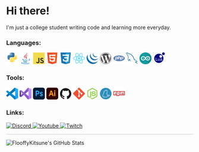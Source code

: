 # Hi there!

I'm just a college student writing code and learning more everyday.

### Languages:

<p>
    <img alt="python" width="32em" height="32em" src="/assets/python.svg">
    <img alt="java" width="32em" height="32em" src="/assets/java.svg">
    <img alt="javascript" width="32em" height="32em" src="/assets/javascript.svg">
    <img alt="html" width="32em" height="32em" src="/assets/html5.svg">
    <img alt="css" width="32em" height="32em" src="/assets/css3.svg">
    <img alt="react" width="32em" height="32em" src="/assets/react.svg">
    <img alt="jquery" width="32em" height="32em" src="/assets/jquery.svg">
    <img alt="wordpress" width="32em" height="32em" src="/assets/wordpress.svg">
    <img alt="php" width="32em" height="32em" src="/assets/php.svg">
    <img alt="mysql" width="32em" height="32em" src="/assets/mysql.svg">
    <img alt="arduino" width="32em" height="32em" src="/assets/arduino.svg">
    <img alt="lua" width="32em" height="32em" src="/assets/lua.svg">
</p>

### Tools:

<p>
    <img alt="vscode" width="32em" height="32em" src="/assets/vscode.svg">
    <img alt="visualstudio" width="32em" height="32em" src="/assets/visualstudio.svg">
    <img alt="photoshop" width="32em" height="32em" src="/assets/photoshop.svg">
    <img alt="illustrator" width="32em" height="32em" src="/assets/illustrator.svg">
    <img alt="github" width="32em" height="32em" src="/assets/github.svg">
    <img alt="git" width="32em" height="32em" src="/assets/git.svg">
    <img alt="nodejs" width="32em" height="32em" src="/assets/nodejs.svg">
    <img alt="yarn" width="32em" height="32em" src="/assets/yarn.svg">
    <img alt="npm" width="32em" height="32em" src="/assets/npm.svg">
</p>

### Links:
<p>
    <a href="https://discord.com/channels/@me">
            <img alt="Discord" src="https://img.shields.io/static/v1?style=for-the-badge&logo=discord&logoColor=white&color=%237289DA&label=&message=WaffleCat%230101"/>
    </a>
        <a href="https://www.youtube.com/channel/UCOHkDQr6nzGeU84YY7ndiRw">
            <img alt="Youtube" src="https://img.shields.io/static/v1?style=for-the-badge&logo=youtube&logoColor=white&color=%23FF0000&label=&message=WaffleCat"/>
    </a>
        <a href="https://www.twitch.tv/wafflecat_">
            <img alt="Twitch" src="https://img.shields.io/static/v1?style=for-the-badge&logo=twitch&logoColor=white&color=%239146FF&label=&message=WaffleCat_"/>
    </a>
</p>

<hr style="height:1px; border:none; color:#ccc; background-color:#ccc;">

<p>
    <img alt="FlooffyKitsune's GitHub Stats" height="160em"  src="https://github-readme-stats.vercel.app/api?username=FlooffyKitsune&theme=tokyonight&show_icons=true">
</p>
